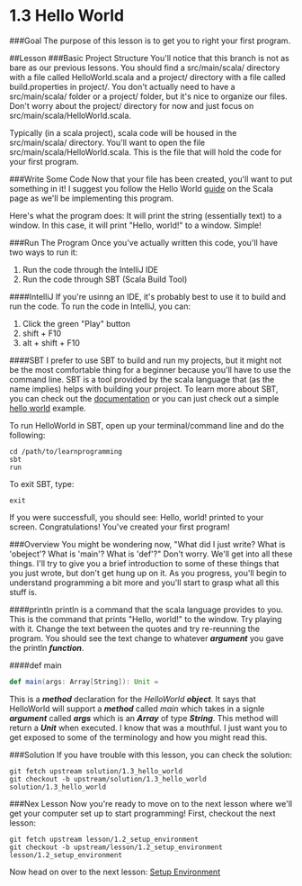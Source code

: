 # 1.3 Hello World
###Goal
The purpose of this lesson is to get you to right your first program. 

##Lesson
###Basic Project Structure
You'll notice that this branch is not as bare as our previous lessons. You should find a src/main/scala/ directory with a file called HelloWorld.scala and a project/ directory with a file called build.properties in project/. You don't actually need to have a src/main/scala/ folder or a project/ folder, but it's nice to organize our files. Don't worry about the project/ directory for now and just focus on src/main/scala/HelloWorld.scala.

Typically (in a scala project), scala code will be housed in the src/main/scala/ directory. You'll want to open the file src/main/scala/HelloWorld.scala. This is the file that will hold the code for your first program.

###Write Some Code
Now that your file has been created, you'll want to put something in it! I suggest you follow the Hello World [guide](http://www.scala-lang.org/documentation/getting-started.html) on the Scala page as we'll be implementing this program. 

Here's what the program does: It will print the string (essentially text) to a window. In this case, it will print "Hello, world!" to a window. Simple!

###Run The Program
Once you've actually written this code, you'll have two ways to run it:

1. Run the code through the IntelliJ IDE
2. Run the code through SBT (Scala Build Tool) 

####IntelliJ
If you're usinng an IDE, it's probably best to use it to build and run the code. To run the code in IntelliJ, you can:
1. Click the green "Play" button
2. shift + F10
2. alt + shift + F10

####SBT
I prefer to use SBT to build and run my projects, but it might not be the most comfortable thing for a beginner because you'll have to use the command line. SBT is a tool provided by the scala language that (as the name implies) helps with building your project. To learn more about SBT, you can check out the [documentation](http://www.scala-sbt.org/0.13/docs/index.html) or you can just check out a simple [hello world](http://www.scala-sbt.org/0.12.4/docs/Getting-Started/Hello.html) example.

To run HelloWorld in SBT, open up your terminal/command line and do the following:
```
cd /path/to/learnprogramming
sbt
run
```

To exit SBT, type:
```
exit
```

If you were successfull, you should see:
Hello, world!
printed to your screen. Congratulations! You've created your first program!

###Overview
You might be wondering now, "What did I just write? What is 'obeject'? What is 'main'? What is 'def'?" Don't worry. We'll get into all these things. I'll try to give you a brief introduction to some of these things that you just wrote, but don't get hung up on it. As you progress, you'll begin to understand programming a bit more and you'll start to grasp what all this stuff is.

####println
println is a command that the scala language provides to you. This is the command that prints "Hello, world!" to the window. Try playing with it. Change the text between the quotes and try re-reunning the program. You should see the text change to whatever **_argument_** you gave the println **_function_**. 

####def main
```scala
def main(args: Array[String]): Unit =
```
This is a **_method_** declaration for the _HelloWorld_ **_object_**. It says that HelloWorld will support a **_method_** called _main_ which takes in a signle **_argument_** called **_args_** which is an **_Array_** of type **_String_**. This method will return a **_Unit_** when executed. I know that was a mouthful. I just want you to get exposed to some of the terminology and how you might read this.

###Solution
If you have trouble with this lesson, you can check the solution:
```
git fetch upstream solution/1.3_hello_world
git checkout -b upstream/solution/1.3_hello_world solution/1.3_hello_world
```

###Nex Lesson
Now you're ready to move on to the next lesson where we'll get your computer set up to start programming! First, checkout the next lesson:
```
git fetch upstream lesson/1.2_setup_environment
git checkout -b upstream/lesson/1.2_setup_environment lesson/1.2_setup_environment
```
Now head on over to the next lesson: [Setup Environment](https://github.com/hispanasian/LearnProgramming/tree/lesson/1.2_setup_environment)
